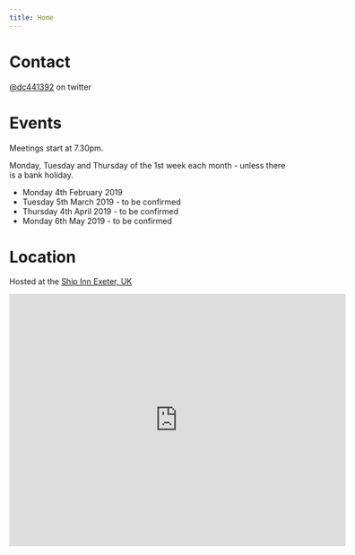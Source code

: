 ```yaml
---
title: Home
---
```

# Contact
[@dc441392](https://twitter.com/dc441392) on twitter

# Events
Meetings start at 7.30pm.

Monday, Tuesday and Thursday of the 1st week each month - unless there is a bank holiday.

* Monday 4th February 2019
* Tuesday 5th March 2019 - to be confirmed
* Thursday 4th April 2019 - to be confirmed
* Monday 6th May 2019 - to be confirmed

# Location
Hosted at the [Ship Inn Exeter, UK](https://www.greeneking-pubs.co.uk/pubs/devon/ship/find-us/)


<iframe src="https://www.google.com/maps/embed?pb=!1m18!1m12!1m3!1d530.984847818339!2d-3.5306986682744936!3d50.7235783398137!2m3!1f0!2f0!3f0!3m2!1i1024!2i768!4f13.1!3m3!1m2!1s0x486da43bf37772b5%3A0xf4209798604c3f81!2sShip!5e0!3m2!1sen!2suk!4v1518812203107" width="600" height="450" frameborder="0" style="border:0" allowfullscreen>Google Maps</iframe>
